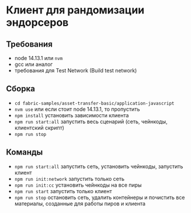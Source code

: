 # Клиент для рандомизации эндорсеров

## Требования

- node 14.13.1 или `nvm`
- gcc или аналог
- требования для Test Network (Build test network)

## Сборка

- `cd fabric-samples/asset-transfer-basic/application-javascript`
- `nvm use` или если стоит node 14.13.1, то пропустить
- `npm install` установить зависимости клиента
- `npm run start:all` запустить весь сценарий (сеть, чейнкоды, клиентский скрипт)
- `npm run stop`

## Команды

- `npm run start:all` запустить сеть, установить чейнкоды, запустить клиент
- `npm run init:network` запустить только сеть
- `npm run init:cc` установить чейнкоды на все пиры
- `npm run start` запустить только клиент
- `npm run stop` остановить сеть, удалить контейнеры и почистить все материалы, созданные для работы пиров и клиента
